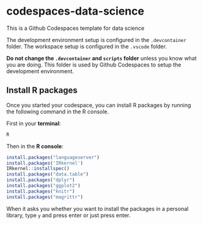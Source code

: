# codespaces-data-science


This is a Github Codespaces template for data science

The development environment setup is configured in the `.devcontainer` folder. The workspace setup is configured in the `.vscode` folder.

__Do not change the `.devcontainer`  and `scripts` folder__ unless you know what you are doing. This folder is used by Github Codespaces to setup the development environment.


## Install R packages

Once you started your codespace, you can install R packages by running the following command in the R console.

First in your __terminal__:

```bash
R
```

Then in the __R console__:

```R
install.packages("languageserver")
install.packages('IRkernel')
IRkernel::installspec()
install.packages("data.table")
install.packages("dplyr")
install.packages("ggplot2")
install.packages("knitr")
install.packages("magrittr")
```

When it asks you whether you want to install the packages in a personal library, type `y` and press enter or just press enter.


